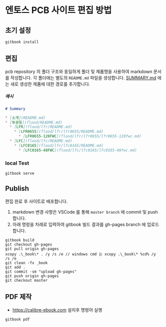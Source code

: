# 엔토스 PCB 사이트 편집 방법
## 초기 설정
```
gitbook install
```

## 편집
pcb repository 의 폴더 구조와 동일하게 폴더 및 제품명을 사용하여 markdown 문서를 작성합니다.
각 폴더에는 별도의 `README.md` 파일을 생성합니다.
[SUMMARY.md](SUMMARY.md) 에는 새로 생성한 제품에 대한 경로를 추가합니다.

##### 예시
```markdown
# Summary

* [소개](README.md)
* [투광등](flood/README.md)
  * [LFR](flood/lfr/README.md)
    * [LFR0655](flood/lfr/lfr0655/README.md)
      * [LFR0655-120FWC](flood/lfr/lfr0655/lfr0655-120fwc.md)
  * [LFC](flood/lfc/README.md)
    * [LFC0165](flood/lfc/lfc0165/README.md)
      * [LFC0165-48FWC](flood/lfc/lfc0165/lfc0165-48fwc.md)
```

### local Test
```
gitbook serve
```

## Publish
편집 완료 후 사이트로 배포합니다.

1. markdown 변경 사항은 VSCode 를 통해 `master branch` 에 commit 및 push 합니다.
1. 아래 명령을 차례로 입력하여 gitbook 빌드 결과를 gh-pages branch 에 업로드 합니다.

```
gitbook build
git checkout gh-pages
git pull origin gh-pages
xcopy .\_book\* . /y /s /e // windows cmd 는 xcopy .\_book\* %cd% /y /s /e
git clean -fx _book
git add .
git commit -sm "upload gh-pages"
git push origin gh-pages
git checkout master
```

## PDF 제작
* https://calibre-ebook.com 설치후 명령어 실행
```
gitbook pdf
```
